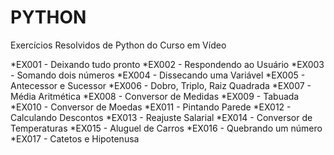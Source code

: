 # PYTHON
Exercícios Resolvidos de Python do Curso em Vídeo

*EX001 - Deixando tudo pronto
*EX002 - Respondendo ao Usuário
*EX003 - Somando dois números
*EX004 - Dissecando uma Variável
*EX005 - Antecessor e Sucessor
*EX006 - Dobro, Triplo, Raiz Quadrada
*EX007 - Média Aritmética
*EX008 - Conversor de Medidas
*EX009 - Tabuada
*EX010 - Conversor de Moedas
*EX011 - Pintando Parede
*EX012 - Calculando Descontos
*EX013 - Reajuste Salarial
*EX014 - Conversor de Temperaturas
*EX015 - Aluguel de Carros
*EX016 - Quebrando um número
*EX017 - Catetos e Hipotenusa
